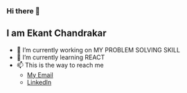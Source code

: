 ### Hi there 👋
## I am Ekant Chandrakar


- 🔭 I’m currently working on MY PROBLEM SOLVING SKILL
- 🌱 I’m currently learning REACT
- 📫 This is the way to reach me 
  - [My Email](ekantchandrakar07@gmail.com)
  - [LinkedIn](https://www.linkedin.com/in/ekantchandrakar/)
<!--
**ekantchandrakar/ekantchandrakar** is a ✨ _special_ ✨ repository because its `README.md` (this file) appears on your GitHub profile.

Here are some ideas to get you started:

- 🔭 I’m currently working on ...
- 🌱 I’m currently learning ...
- 👯 I’m looking to collaborate on ...
- 🤔 I’m looking for help with ...
- 💬 Ask me about ...
- 📫 How to reach me: ...
- 😄 Pronouns: ...
- ⚡ Fun fact: ...
-->
